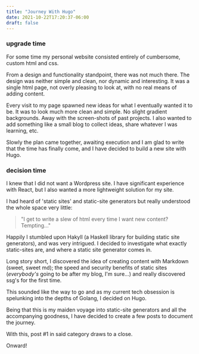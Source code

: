 ```yaml
---
title: "Journey With Hugo"
date: 2021-10-22T17:20:37-06:00
draft: false
---
```


### upgrade time

For some time my personal website consisted entirely of cumbersome, custom html and css.

From a design and functionality standpoint, there was not much there. The design was neither simple and clean, nor dynamic and interesting. It was a single  html page, not overly pleasing to look at, with no real means of adding content.

Every visit to my page spawned new ideas for what I eventually wanted it to be. It was to look much more clean and simple. No slight gradient backgrounds. Away with the screen-shots of past projects. I also wanted to add something like a small blog to collect ideas, share whatever I was learning, etc.

Slowly the plan came together, awaiting execution and I am glad to write that the time has finally come, and I have decided to build a new site with Hugo.

### decision time

I knew that I did not want a Wordpress site. I have significant experience with React, but I also wanted a more lightweight solution for my site. 

I had heard of 'static sites' and static-site generators but really understood the whole space very little:

> "I get to write a slew of html every time I want new content? Tempting..."

Happily I stumbled upon Hakyll (a Haskell library for building static site generators), and was very intrigued. I decided to investigate what exactly static-sites are, and where a static site generator comes in.

Long story short, I discovered the idea of creating content with Markdown (sweet, sweet md); the speed and security benefits of static sites (_everybody's_ going to be after my blog, I'm sure...) and really discovered ssg's for the first time.

This sounded like the way to go and as my current tech obsession is spelunking into the depths of Golang, I decided on Hugo.

Being that this is my maiden voyage into static-site generators and all the accompanying goodness, I have decided to create a few posts to document the journey.

With this, post #1 in said category draws to a close.

Onward!
